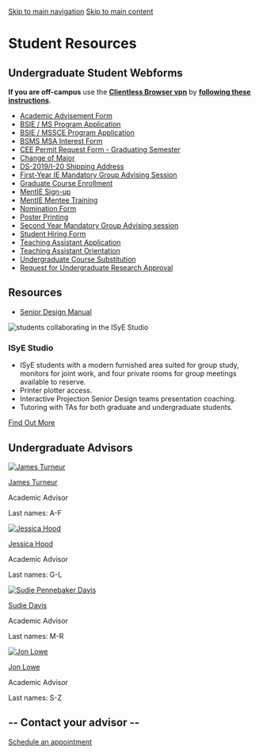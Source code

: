[Skip to main navigation](https://www.isye.gatech.edu/academics/undergraduate/current-students/student-resources#main-navigation) [Skip to main content](https://www.isye.gatech.edu/academics/undergraduate/current-students/student-resources#main-content)

# Student Resources

## Undergraduate Student Webforms

**If you are off-campus** use the [**Clientless Browser vpn**](https://vpn.gatech.edu/ "(opens in a new window)") by [**following these instructions**](https://gatech.service-now.com/home?id=kb_article_view&sysparm_article=KB0026737 "(opens in a new window)").

- [Academic Advisement Form](https://webforms.isye.gatech.edu/undergraduate-forms/academic-advisement-form "(opens in a new window)")
- [BSIE / MS Program Application](https://webforms.isye.gatech.edu/undergraduate-forms/bsie-ms-program-application "(opens in a new window)")
- [BSIE / MSSCE Program Application](https://webforms.isye.gatech.edu/undergraduate-forms/bsie-mssce-program-application "(opens in a new window)")
- [BSMS MSA Interest Form](https://webforms.isye.gatech.edu/undergraduate-forms/msa-bsms-interest-form "(opens in a new window)")
- [CEE Permit Request Form - Graduating Semester](https://webforms.isye.gatech.edu/undergraduate-forms/cee-permit-request "(opens in a new window)")
- [Change of Major](https://webforms.isye.gatech.edu/undergraduate-forms/change-major "(opens in a new window)")
- [DS-2019/I-20 Shipping Address](https://webforms.isye.gatech.edu/graduate-forms/ds-2019i-20-shipping-address "(opens in a new window)")
- [First-Year IE Mandatory Group Advising Session](https://webforms.isye.gatech.edu/undergraduate-forms/first-year-ie-mandatory-group-advising-session "(opens in a new window)")
- [Graduate Course Enrollment](https://webforms.isye.gatech.edu/undergraduate-forms/graduate-course-enrollment "(opens in a new window)")
- [MentIE Sign-up](https://webforms.isye.gatech.edu/undergraduate-forms/mentie-sign "(opens in a new window)")
- [MentIE Mentee Training](https://webforms.isye.gatech.edu/form/mentie-mentee-training "(opens in a new window)")
- [Nomination Form](https://webforms.isye.gatech.edu/other-forms/nomination-form "(opens in a new window)")
- [Poster Printing](https://webforms.isye.gatech.edu/undergraduate-forms/poster-printing "(opens in a new window)")
- [Second Year Mandatory Group Advising session](https://webforms.isye.gatech.edu/undergraduate-forms/second-year-mandatory-group-advising-session "(opens in a new window)")
- [Student Hiring Form](https://webforms.isye.gatech.edu/form/student-hiring-form "(opens in a new window)")
- [Teaching Assistant Application](https://webforms.isye.gatech.edu/undergraduate-forms/undergraduate-teaching-assistant "(opens in a new window)")
- [Teaching Assistant Orientation](https://webforms.isye.gatech.edu/graduate-forms/teaching-assistant-orientation "(opens in a new window)")
- [Undergraduate Course Substitution](https://webforms.isye.gatech.edu/undergraduate-forms/undergraduate-course-substitution "(opens in a new window)")
- [Request for Undergraduate Research Approval](https://webforms.isye.gatech.edu/undergraduate-forms/undergraduate-research "(opens in a new window)")

## Resources

- [Senior Design Manual](https://vpn.gatech.edu/https/design.isye.gatech.edu/isye-4800 "(opens in a new window)")

![students collaborating in the ISyE Studio](https://www.isye.gatech.edu/sites/default/files/2023-02/isye-studio_0_0.jpg)

### ISyE Studio

- ISyE students with a modern furnished area suited for group study, monitors for joint work, and four private rooms for group meetings available to reserve.
- Printer plotter access.
- Interactive Projection Senior Design teams presentation coaching.
- Tutoring with TAs for both graduate and undergraduate students.

[Find Out More](https://www.isye.gatech.edu/academics/undergraduate/current-students/student-resources/isye-studio "ISyE Studio")

## Undergraduate Advisors

[![James Turneur](https://www.isye.gatech.edu/sites/default/files/styles/people_thumbnail/public/user-image/james-marcus-turneur/headshotphoto0.jpg?itok=z6X6dqsX)](https://www.isye.gatech.edu/users/james-turneur)

[James Turneur](https://www.isye.gatech.edu/users/james-turneur)

Academic Advisor

Last names: A-F

[![Jessica Hood ](https://www.isye.gatech.edu/sites/default/files/styles/people_thumbnail/public/people/img_0049.10.jpg?itok=bgQ-Pa_g)](https://www.isye.gatech.edu/users/jessica-hood)

[Jessica Hood](https://www.isye.gatech.edu/users/jessica-hood)

Academic Advisor

Last names: G-L

[![Sudie Pennebaker Davis](https://www.isye.gatech.edu/sites/default/files/styles/people_thumbnail/public/user-image/sudie-pennebaker/sudie-pennebaker-davis.jpg?itok=8w-HSdt2)](https://www.isye.gatech.edu/users/sudie-davis)

[Sudie Davis](https://www.isye.gatech.edu/users/sudie-davis)

Academic Advisor

Last names: M-R

[![Jon Lowe](https://www.isye.gatech.edu/sites/default/files/styles/people_thumbnail/public/user-image/lowe-jon/lowe-jon.jpg?itok=nBmUcZFF)](https://www.isye.gatech.edu/users/jon-lowe)

[Jon Lowe](https://www.isye.gatech.edu/users/jon-lowe)

Academic Advisor

Last names: S-Z

## \-\- Contact your advisor --

[Schedule an appointment](https://advisor.gatech.edu/ "(opens in a new window)")